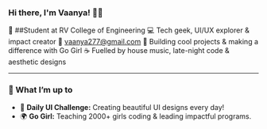 ### Hi there, I'm Vaanya! 👋✨

🌸 ##Student at RV College of Engineering
💻 Tech geek, UI/UX explorer & impact creator
📩 vaanya277@gmail.com
🚀 Building cool projects & making a difference with Go Girl
☕ Fuelled by house music, late-night code & aesthetic designs

---

### 🚀 What I’m up to
- 🎨 **Daily UI Challenge:** Creating beautiful UI designs every day!
- 🌍 **Go Girl:** Teaching 2000+ girls coding & leading impactful programs.







